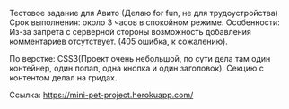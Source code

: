 Тестовое задание для Авито (Делаю for fun, не для трудоустройства) 
Срок выполнения: около 3 часов в спокойном режиме.
Особенности: Из-за запрета с серверной стороны возможность добавления комментариев отсутствует. (405 ошибка, к сожалению). 

По верстке: CSS3(Проект очень небольшой, по сути дела там один контейнер, один попап, одна кнопка и один заголовок). Секцию с контентом делал на гридах. 

Ссылка: https://mini-pet-project.herokuapp.com/
